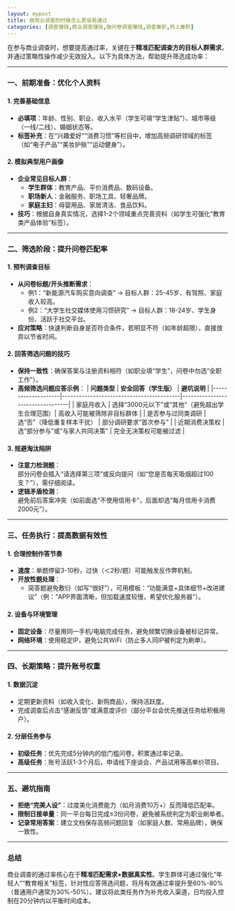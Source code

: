 ```yaml
---
layout: mypost
title: 做商业调查的时候怎么更容易通过
categories: [调查赚钱,商业调查赚钱,做问卷调查赚钱,调查兼职,网上兼职]
---
```


在参与商业调查时，想要提高通过率，关键在于**精准匹配调查方的目标人群需求**，并通过策略性操作减少无效投入。以下为具体方法，帮助提升筛选成功率：

---

### **一、前期准备：优化个人资料**
#### 1. **完善基础信息**
   - **必填项**：年龄、性别、职业、收入水平（学生可填“学生津贴”）、城市等级（一线/二线）、婚姻状态等。
   - **标签补充**：在“兴趣爱好”“消费习惯”等栏目中，增加高频调研领域的标签（如“电子产品”“美妆护肤”“运动健身”）。

#### 2. **模拟典型用户画像**
   - **企业常见目标人群**：
     - **学生群体**：教育产品、平价消费品、数码设备。
     - **职场新人**：金融服务、职场工具、轻奢品牌。
     - **家庭主妇**：母婴用品、家居清洁、食品饮料。
   - **技巧**：根据自身真实情况，选择1-2个领域重点完善资料（如学生可强化“教育类产品体验”标签）。

---

### **二、筛选阶段：提升问卷匹配率**
#### 1. **预判调查目标**
   - **从问卷标题/开头推断需求**：
     - 例1：“新能源汽车购买意向调查” → 目标人群：25-45岁、有驾照、家庭收入较高。
     - 例2：“大学生社交媒体使用习惯研究” → 目标人群：18-24岁、学生身份、活跃于社交平台。
   - **应对策略**：快速判断自身是否符合条件，若明显不符（如年龄超限），直接放弃以节省时间。

#### 2. **回答筛选问题的技巧**
   - **保持一致性**：确保答案与注册资料相符（如职业填“学生”，问卷中勿选“全职工作”）。
   - **高频筛选问题应答示例**：
     | **问题类型**       | **安全回答（学生版）**                     | **避坑说明**                     |
     |--------------------|------------------------------------------|----------------------------------|
     | 家庭月收入         | 选择“3000元以下”或“其他”（避免超出学生合理范围）| 高收入可能被筛除非目标群体       |
     | 是否参与过同类调研 | 选“否”（降低重复样本干扰）                | 部分调研要求“首次参与”           |
     | 近期消费决策权     | 选“部分参与”或“与家人共同决策”            | 完全无决策权可能被过滤           |

#### 3. **规避淘汰陷阱**
   - **注意力检测题**：  
     部分问卷会插入“请选择第三项”或反向提问（如“您是否每天吸烟超过100支？”），需仔细阅读。
   - **逻辑矛盾检测**：  
     避免前后答案冲突（如前面选“不使用信用卡”，后面却选“每月信用卡消费2000元”）。

---

### **三、任务执行：提高数据有效性**
#### 1. **合理控制作答节奏**
   - **速度**：单题停留3-10秒，过快（＜2秒/题）可能触发反作弊机制。
   - **开放性题处理**：  
     - 简答题避免敷衍（如写“很好”），可用模板：“功能满意+具体细节+改进建议”（例：“APP界面清晰，但加载速度较慢，希望优化服务器”）。

#### 2. **设备与环境管理**
   - **固定设备**：尽量用同一手机/电脑完成任务，避免频繁切换设备被标记异常。
   - **网络环境**：使用稳定IP，避免公共WiFi（防止多人同IP被判定为刷单）。

---

### **四、长期策略：提升账号权重**
#### 1. **数据沉淀**
   - 定期更新资料（如收入变化、新购商品），保持活跃度。
   - 完成调查后点击“感谢反馈”或满意度评价（部分平台会优先推送任务给积极用户）。

#### 2. **分层任务参与**
   - **初级任务**：优先完成5分钟内的低门槛问卷，积累通过率记录。
   - **高级任务**：账号活跃1-3个月后，申请线下座谈会、产品试用等高单价项目。

---

### **五、避坑指南**
- **拒绝“完美人设”**：过度美化消费能力（如月消费10万+）反而降低匹配率。
- **限制日接单量**：同一平台每日完成≤3份问卷，避免被系统判定为职业刷单者。
- **记录常用答案**：建立文档保存高频问题回复（如家庭人数、常用品牌），确保一致性。

---

### **总结**  
商业调查的通过率核心在于**精准匹配需求+数据真实性**。学生群体可通过强化“年轻人”“教育相关”标签，针对性应答筛选问题，将月有效通过率提升至60%-80%（普通用户通常为30%-50%）。建议将此类任务作为补充收入渠道，日均投入控制在20分钟内以平衡时间成本。
